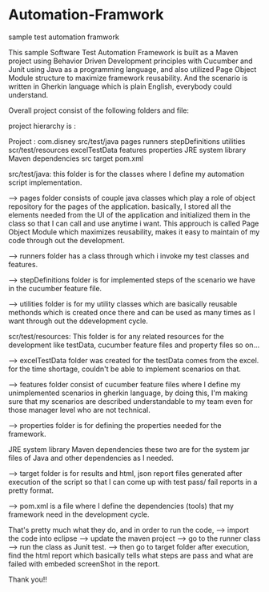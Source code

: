 # Automation-Framwork
sample test automation framwork

This sample Software Test Automation Framework is built as a Maven project using Behavior Driven Development principles with Cucumber and Junit using Java as a programming language, and also utilized Page Object Module structure to maximize framework reusability.
And the scenario is written in Gherkin language which is plain English, everybody could understand.

Overall project consist of the following folders and file:

project hierarchy is :
 
Project : com.disney
                src/test/java 
                         pages
                         runners
                         stepDefinitions
                         utilities
                scr/test/resources
                         excelTestData
                         features
                         properties
                JRE system library
                Maven dependencies
                src
                target
                pom.xml

src/test/java: this folder is for the classes where I define my automation script implementation.
 
--> pages folder consists of couple java classes which play a role of object repository for the pages 
of the application. basically, I stored all the elements needed from the UI of the application 
and initialized them in the class so that I can call and use anytime i want. 
This approuch is called Page Object Module which maximizes reusability, makes it easy to 
maintain of my code through out the development.

--> runners folder has a class through which i invoke my test classes and features.

--> stepDefinitions folder is for implemented steps of the scenario we have in the cucumber feature file.

--> utilities folder is for my utility classes which are basically reusable methonds which is created once there
and can be used as many times as I want through out the ddevelopment cycle.

scr/test/resources: This folder is for any related resources for the development like testData,
 cucumber feature files and property files so on...

--> excelTestData folder was created for the testData comes from the excel. for the time shortage, 
couldn't be able to implement scenarios on that.

--> features folder consist of cucumber feature files where I define my unimplemented scenarios
 in gherkin language, by doing this, I'm making sure that my scenarios are described understandable 
to my team even for those manager level who are not technical.

--> properties folder is for defining the properties needed for the framework.

JRE system library
Maven dependencies 
                    these two are for the system jar files of Java and other dependencies as I needed.

--> target folder is for results and html, json report files generated after execution of the script
so that I can come up with test pass/ fail reports in a pretty format.

--> pom.xml is a file where I define the dependencies (tools) that my framework need in the development cycle.



That's pretty much what they do, and in order to run the code, 
--> import the code into eclipse 
--> update the maven project
--> go to the runner class
--> run the class as Junit test.
--> then go to target folder after execution, find the html report which basically tells what steps are pass
and what are failed with embeded screenShot in the report.

Thank you!!

